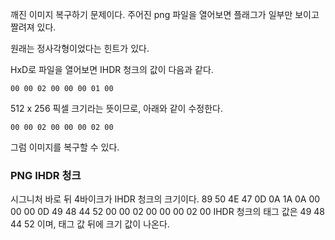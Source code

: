 깨진 이미지 복구하기 문제이다.
주어진 png 파일을 열어보면 플래그가 일부만 보이고 짤려져 있다.

원래는 정사각형이었다는 힌트가 있다.

HxD로 파일을 열어보면 IHDR 청크의 값이 다음과 같다.
```
00 00 02 00 00 00 01 00
```

512 x 256 픽셀 크기라는 뜻이므로, 아래와 같이 수정한다.
```
00 00 02 00 00 00 02 00
```

그럼 이미지를 복구할 수 있다.

### PNG IHDR 청크
시그니처 바로 뒤 4바이크가 IHDR 청크의 크기이다.
89 50 4E 47 0D 0A 1A 0A 00 00 00 0D 49 48 44 52 00 00 02 00 00 00 02 00
IHDR 청크의 태그 값은 49 48 44 52 이며, 태그 값 뒤에 크기 값이 나온다.
